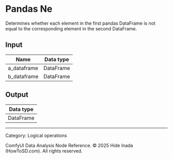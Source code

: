 # Pandas Ne
Determines whether each element in the first pandas DataFrame is not equal to the corresponding element in the second DataFrame.

## Input
| Name | Data type |
|---|---|
| a_dataframe | DataFrame |
| b_dataframe | DataFrame |

## Output
| Data type |
|---|
| DataFrame |

<HR>
Category: Logical operations

ComfyUI Data Analysis Node Reference. © 2025 Hide Inada (HowToSD.com). All rights reserved.
